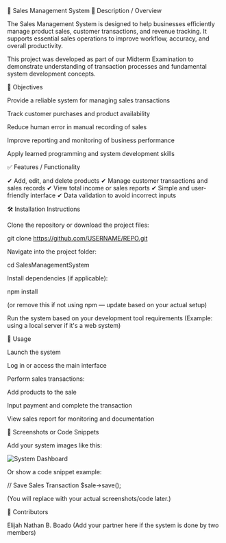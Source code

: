 📌 Sales Management System
📖 Description / Overview

The Sales Management System is designed to help businesses efficiently manage product sales, customer transactions, and revenue tracking. It supports essential sales operations to improve workflow, accuracy, and overall productivity.

This project was developed as part of our Midterm Examination to demonstrate understanding of transaction processes and fundamental system development concepts.

🎯 Objectives

Provide a reliable system for managing sales transactions

Track customer purchases and product availability

Reduce human error in manual recording of sales

Improve reporting and monitoring of business performance

Apply learned programming and system development skills

✅ Features / Functionality

✔ Add, edit, and delete products
✔ Manage customer transactions and sales records
✔ View total income or sales reports
✔ Simple and user-friendly interface
✔ Data validation to avoid incorrect inputs

🛠 Installation Instructions

Clone the repository or download the project files:

git clone https://github.com/USERNAME/REPO.git


Navigate into the project folder:

cd SalesManagementSystem


Install dependencies (if applicable):

npm install


(or remove this if not using npm — update based on your actual setup)

Run the system based on your development tool requirements
(Example: using a local server if it's a web system)

🚀 Usage

Launch the system

Log in or access the main interface

Perform sales transactions:

Add products to the sale

Input payment and complete the transaction

View sales report for monitoring and documentation

📸 Screenshots or Code Snippets

Add your system images like this:

![System Dashboard](images/dashboard.png)


Or show a code snippet example:

// Save Sales Transaction
$sale->save();


(You will replace with your actual screenshots/code later.)

👥 Contributors

Elijah Nathan B. Boado
(Add your partner here if the system is done by two members)